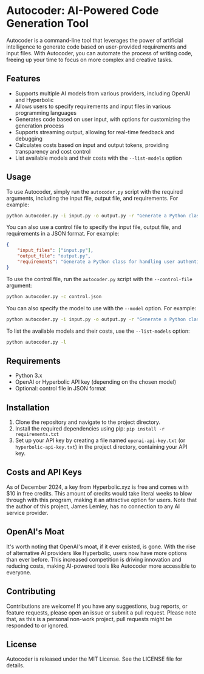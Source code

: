 # Autocoder: AI-Powered Code Generation Tool

Autocoder is a command-line tool that leverages the power of artificial intelligence to generate code based on user-provided requirements and input files. With Autocoder, you can automate the process of writing code, freeing up your time to focus on more complex and creative tasks.

## Features

* Supports multiple AI models from various providers, including OpenAI and Hyperbolic
* Allows users to specify requirements and input files in various programming languages
* Generates code based on user input, with options for customizing the generation process
* Supports streaming output, allowing for real-time feedback and debugging
* Calculates costs based on input and output tokens, providing transparency and cost control
* List available models and their costs with the `--list-models` option

## Usage

To use Autocoder, simply run the `autocoder.py` script with the required arguments, including the input file, output file, and requirements. For example:
```bash
python autocoder.py -i input.py -o output.py -r "Generate a Python class for handling user authentication"
```
You can also use a control file to specify the input file, output file, and requirements in a JSON format. For example:
```json
{
    "input_files": ["input.py"],
    "output_file": "output.py",
    "requirements": "Generate a Python class for handling user authentication"
}
```
To use the control file, run the `autocoder.py` script with the `--control-file` argument:
```bash
python autocoder.py -c control.json
```
You can also specify the model to use with the `--model` option. For example:
```bash
python autocoder.py -i input.py -o output.py -r "Generate a Python class for handling user authentication" -m Qwen/Qwen2.5-Coder-32B-Instruct
```
To list the available models and their costs, use the `--list-models` option:
```bash
python autocoder.py -l
```
## Requirements

* Python 3.x
* OpenAI or Hyperbolic API key (depending on the chosen model)
* Optional: control file in JSON format

## Installation

1. Clone the repository and navigate to the project directory.
2. Install the required dependencies using pip: `pip install -r requirements.txt`
3. Set up your API key by creating a file named `openai-api-key.txt` (or `hyperbolic-api-key.txt`) in the project directory, containing your API key.

## Costs and API Keys

As of December 2024, a key from Hyperbolic.xyz is free and comes with $10 in free credits. This amount of credits would take literal weeks to blow through with this program, making it an attractive option for users. Note that the author of this project, James Lemley, has no connection to any AI service provider.

## OpenAI's Moat

It's worth noting that OpenAI's moat, if it ever existed, is gone. With the rise of alternative AI providers like Hyperbolic, users now have more options than ever before. This increased competition is driving innovation and reducing costs, making AI-powered tools like Autocoder more accessible to everyone.

## Contributing

Contributions are welcome! If you have any suggestions, bug reports, or feature requests, please open an issue or submit a pull request. Please note that, as this is a personal non-work project, pull requests might be responded to or ignored.

## License

Autocoder is released under the MIT License. See the LICENSE file for details.